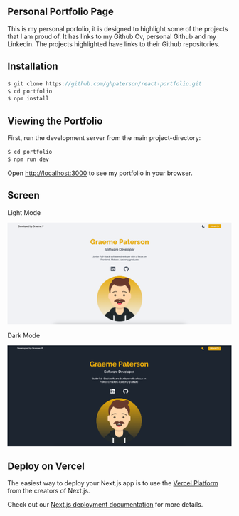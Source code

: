 ## Personal Portfolio Page

This is my personal porfolio, it is designed to highlight some of the projects that I am proud of. It has links to my Github Cv, personal Github and my Linkedin. The projects highlighted have links to their Github repositories.

## Installation

```js
$ git clone https://github.com/ghpaterson/react-portfolio.git
$ cd portfolio
$ npm install
```

## Viewing the Portfolio

First, run the development server from the main project-directory:

```js
$ cd portfolio
$ npm run dev
```

Open [http://localhost:3000](http://localhost:3000) to see my portfolio in your browser.

## Screen

Light Mode

![Light](./public/portfolio-screen2.png)

Dark Mode

![Dark](./public/portfolio-screen.png)

## Deploy on Vercel

The easiest way to deploy your Next.js app is to use the [Vercel Platform](https://vercel.com/new?utm_medium=default-template&filter=next.js&utm_source=create-next-app&utm_campaign=create-next-app-readme) from the creators of Next.js.

Check out our [Next.js deployment documentation](https://nextjs.org/docs/deployment) for more details.
